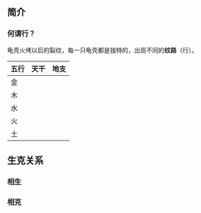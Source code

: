 
## 简介

### 何谓行？

龟壳火烤以后的裂纹，每一只龟壳都是独特的，出现不同的**纹路**（行）。


| 五行  | 天干  | 地支  |
| --- | --- | --- |
| 金   |     |     |
| 木   |     |     |
| 水   |     |     |
| 火   |     |     |
| 土   |     |     |

## 生克关系

### 相生



### 相克


